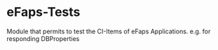 # eFaps-Tests
Module that permits to test the CI-Items of eFaps Applications. e.g. for responding DBProperties
